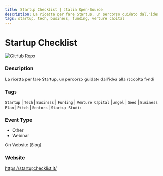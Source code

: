 ```yaml
---
title: Startup Checklist | Italia Open-Source
description: La ricetta per fare Startup, un percorso guidato dall'idea alla raccolta fondi
tags: startup, tech, business, funding, venture capital
---
```

        

# Startup Checklist

![GitHub Repo](https://img.shields.io/static/v1?label=category&message=communities&color=green)

### Description

La ricetta per fare Startup, un percorso guidato dall'idea alla raccolta fondi

### Tags

`Startup` | `Tech` | `Business` | `Funding` | `Venture Capital` | `Angel` | `Seed` | `Business Plan` | `Pitch` | `Mentors` | `Startup Studio`

### Event Type

- Other
- Webinar

On Website (Blog)

### Website

https://startupchecklist.it/